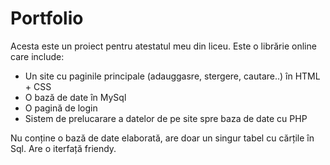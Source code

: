 # Portfolio

Acesta este un proiect pentru atestatul meu din liceu.
Este o librărie online care include:
 - Un site cu paginile principale (adauggasre, stergere, cautare..) în HTML + CSS
 - O bază de date în MySql
 - O pagină de login
 - Sistem de prelucarare a datelor de pe site spre baza de date cu PHP

Nu conține o bază de date elaborată, are doar un singur tabel cu cărțile în Sql.
Are o iterfață friendy.
  
